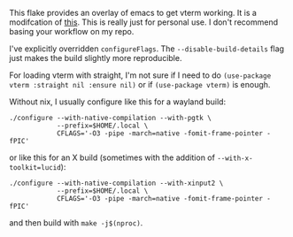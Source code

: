 This flake provides an overlay of emacs to get vterm working. It is a modifcation of [this](https://github.com/cmacrae/emacs/blob/master/flake.nix). This is really just for personal use. I don't recommend basing your workflow on my repo.

I've explicitly overridden `configureFlags`. The `--disable-build-details` flag just makes the build slightly more reproducible.

For loading vterm with straight, I'm not sure if I need to do `(use-package vterm :straight nil :ensure nil)` or if `(use-package vterm)` is enough.

Without nix, I usually configure like this for a wayland build:
```
./configure --with-native-compilation --with-pgtk \
            --prefix=$HOME/.local \
            CFLAGS='-O3 -pipe -march=native -fomit-frame-pointer -fPIC'
```

or like this for an X build (sometimes with the addition of `--with-x-toolkit=lucid`):
```
./configure --with-native-compilation --with-xinput2 \
            --prefix=$HOME/.local \
            CFLAGS='-O3 -pipe -march=native -fomit-frame-pointer -fPIC'
```

and then build with `make -j$(nproc)`.
